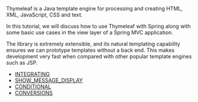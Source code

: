 Thymeleaf is a Java template engine for processing and creating HTML, XML, JavaScript, CSS and text.

In this tutorial, we will discuss how to use Thymeleaf with Spring along with some basic use cases in the view layer of
a Spring MVC application.

The library is extremely extensible, and its natural templating capability ensures we can prototype templates without a
back end. This makes development very fast when compared with other popular template engines such as JSP.

- [INTEGRATING](INTEGRATING.md)
- [SHOW_MESSAGE_DISPLAY](SHOW_MESSAGE_DISPLAY.md)
- [CONDITIONAL](CONDITIONAL.md)
- [CONVERSIONS](CONVERSIONS.md)